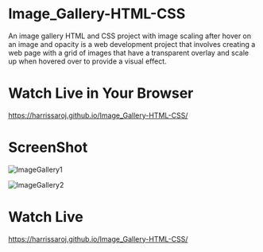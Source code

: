 # Image_Gallery-HTML-CSS
 An image gallery HTML and CSS project with image scaling after hover on an image and opacity is a web development project that involves creating a web page with a grid of images that have a transparent overlay and scale up when hovered over to provide a visual effect. 
 

# Watch Live in Your Browser
https://harrissaroj.github.io/Image_Gallery-HTML-CSS/

# ScreenShot
![ImageGallery1](https://user-images.githubusercontent.com/109414883/230718429-a65df626-239b-460a-b758-dc81a83d804f.png)

![ImageGallery2](https://user-images.githubusercontent.com/109414883/230718432-27f3d829-1847-413d-a853-351496614a0a.png)

# Watch Live
https://harrissaroj.github.io/Image_Gallery-HTML-CSS/
